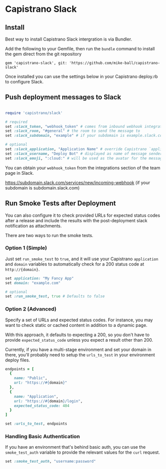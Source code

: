 # Capistrano Slack

## Install

Best way to install Capistrano Slack intergration is via Bundler.

Add the following to your Gemfile, then run the `bundle` command to install the gem direct from the git repository

```
gem 'capistrano-slack', git: 'https://github.com/mike-ball/capistrano-slack'
```

Once installed you can use the settings below in your Capistrano deploy.rb to configure Slack.

## Push deployment messages to Slack

```ruby

require 'capistrano/slack'

# required
set :slack_token, "webhook_token" # comes from inbound webhook integration
set :slack_room, "#general" # the room to send the message to
set :slack_subdomain, "example" # if your subdomain is example.slack.com

# optional
set :slack_application, "Application Name" # override Capistrano `application`
set :slack_username, "Deploy Bot" # displayed as name of message sender
set :slack_emoji, ":cloud:" # will be used as the avatar for the message
```

You can obtain your `webhook_token` from the integrations section of the team page in Slack.  

https://subdomain.slack.com/services/new/incoming-webhook (if your subdomain is subdomain.slack.com)

## Run Smoke Tests after Deployment

You can also configure it to check provided URLs for expected status codes after a release and include the results with the post-deployment slack notification as attachments.

There are two ways to run the smoke tests.

### Option 1 (Simple)

Just set `run_smoke_test` to `true`, and it will use your Capistrano  `application` and `domain` variables to automatically check for a 200 status code at `http://{domain}`.

```ruby
set application: "My Fancy App"
set domain: "example.com"

# optional
set :run_smoke_test, true # Defaults to false
```
### Option 2 (Advanced)

Specify a set of URLs and expected status codes. For instance, you may want to check static or cached content in addition to a dynamic page.

With this approach, it defaults to expecting a 200, so you don't have to provide `expected_status_code` unless you expect a result other than 200.

Currently, if you have a multi-stage environment and set your domain in there, you'll probably need to setup the `urls_to_test` in your environment deploy files.

```ruby
endpoints = [
  {
    name: "Public",
    url: "https://#{domain}"
  },
  {
    name: "Application",
    url: "https://#{domain}/login",
    expected_status_code: 404
  }
]

set :urls_to_test, endpoints
```

### Handling Basic Authentication

If you have an environment that's behind basic auth, you can use the `smoke_test_auth` variable to provide the relevant values for the `curl` request.

```ruby
set :smoke_test_auth, "username:password"
```
